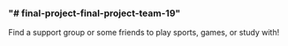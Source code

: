 <h3>"# final-project-final-project-team-19"</h3>

<p>Find a support group or some friends to play sports, games, or study with!</p>
